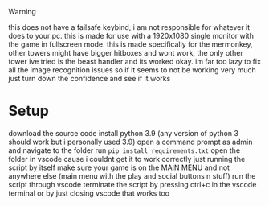 

> [!warning]
> this does not have a failsafe keybind, i am not responsible for whatever it does to your pc.
> this is made for use with a 1920x1080 single monitor with the game in fullscreen mode.
> this is made specifically for the mermonkey, other towers might have bigger hitboxes and wont work, the only other tower ive tried is the beast handler and its worked okay.
> im far too lazy to fix all the image recognition issues so if it seems to not be working very much just turn down the confidence and see if it works


# Setup
download the source code
install python 3.9 (any version of python 3 should work but i personally used 3.9)
open a command prompt as admin and navigate to the folder
run `pip install requirements.txt`
open the folder in vscode cause i couldnt get it to work correctly just running the script by itself
make sure your game is on the MAIN MENU and not anywhere else (main menu with the play and social buttons n stuff)
run the script through vscode
terminate the script by pressing ctrl+c in the vscode terminal or by just closing vscode that works too
